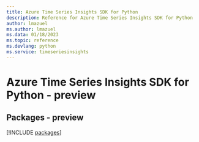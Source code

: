 ```yaml
---
title: Azure Time Series Insights SDK for Python
description: Reference for Azure Time Series Insights SDK for Python
author: lmazuel
ms.author: lmazuel
ms.data: 01/18/2023
ms.topic: reference
ms.devlang: python
ms.service: timeseriesinsights
---
```

# Azure Time Series Insights SDK for Python - preview
## Packages - preview
[!INCLUDE [packages](time-series-insights-index.md)]